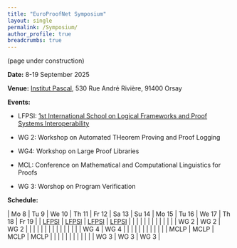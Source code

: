 ```yaml
---
title: "EuroProofNet Symposium"
layout: single
permalink: /Symposium/
author_profile: true
breadcrumbs: true
---
```


(page under construction)

<!--img src="/_pages/WG1/Sep2023/IMG_20230927_130736.jpg"/-->

**Date:** 8-19 September 2025

**Venue:** [Institut Pascal](https://www.institut-pascal.universite-paris-saclay.fr/), 530 Rue André Rivière, 91400 Orsay

**Events:**

* LFPSI: [1st International School on Logical Frameworks and Proof Systems Interoperability](../LFPSI24)

* WG 2: Workshop on Automated THeorem Proving and Proof Logging

* WG4: Workshop on Large Proof Libraries

* MCL: Conference on Mathematical and Computational Linguistics for Proofs

* WG 3: Worshop on Program Verification

**Schedule:**

| Mo 8                | Tu 9                | We 10               | Th 11               | Fr 12 | Sa 13 | Su 14 | Mo 15 | Tu 16 | We 17 | Th 18 | Fr 19 |
| [LFPSI](../LFPSI24) | [LFPSI](../LFPSI24) | [LFPSI](../LFPSI24) | [LFPSI](../LFPSI24) |       |       |       |       |       |       |       |       |
|                     |                     |                     | WG 2                | WG 2  | WG 2  |       |       |       |       |       |       |
|                     |                     |                     |                     |       |       |       | WG 4  | WG 4  |       |       |       |
|                     |                     |                     |                     |       |       |       | MCLP  | MCLP  | MCLP  | MCLP  |       |
|                     |                     |                     |                     |       |       |       |       |       | WG 3  | WG 3  | WG 3  |
